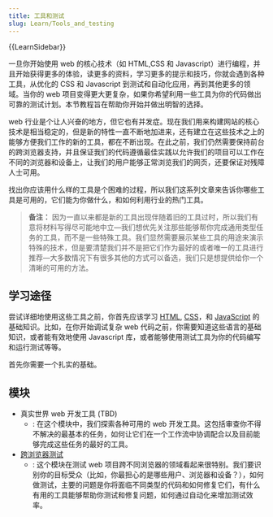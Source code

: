 ```yaml
---
title: 工具和测试
slug: Learn/Tools_and_testing
---
```

{{LearnSidebar}}

一旦你开始使用 web 的核心技术（如 HTML,CSS 和 Javascript）进行编程，并且开始获得更多的体验，读更多的资料，学习更多的提示和技巧，你就会遇到各种工具，从优化的 CSS 和 Javascript 到测试和自动化应用，再到其他更多的领域。当你的 web 项目变得更大更复杂，如果你希望利用一些工具为你的代码做出可靠的测试计划。本节教程旨在帮助你开始并做出明智的选择。

web 行业是个让人兴奋的地方，但它也有并发症。现在我们用来构建网站的核心技术是相当稳定的，但是新的特性一直不断地加进来，还有建立在这些技术之上的能够方便我们工作的新的工具，都在不断出现。在此之前，我们仍然需要保持前台的跨浏览器支持，并且保证我们的代码遵循最佳实践以允许我们的项目可以工作在不同的浏览器和设备上，让我们的用户能够正常浏览我们的网页，还要保证对残障人士可用。

找出你应该用什么样的工具是个困难的过程，所以我们这系列文章来告诉你哪些工具是可用的，它们能为你做什么，和如何利用行业的热门工具。

> **备注：** 因为一直以来都是新的工具出现伴随着旧的工具过时，所以我们有意将材料写得尽可能地中立—我们想优先关注那些能够帮你完成通用类型任务的工具，而不是一些特殊工具。我们显然需要展示某些工具的用途来演示特殊的技术，但是要清楚我们并不是把它们作为最好的或者唯一的工具进行推荐—大多数情况下有很多其他的方式可以备选，我们只是想提供给你一个清晰的可用的方法。

## 学习途径

尝试详细地使用这些工具之前，你首先应该学习 [HTML](/en-US/docs/Learn/HTML), [CSS](/en-US/docs/Learn/CSS)，和 [JavaScript](/en-US/docs/Learn/JavaScript) 的基础知识。比如，在你开始调试复杂 web 代码之前，你需要知道这些语言的基础知识，或者能有效地使用 Javascript 库，或者能够使用测试工具为你的代码编写和运行测试等等。

首先你需要一个扎实的基础。

## 模块

- 真实世界 web 开发工具 (TBD)
  - : 在这个模块中，我们探索各种可用的 web 开发工具。这包括审查你不得不解决的最基本的任务，如何让它们在一个工作流中协调配合以及目前能够完成这些任务的最好的工具。
- [跨浏览器测试](/zh-CN/docs/Learn/Tools_and_testing/Cross_browser_testing)
  - : 这个模块在测试 web 项目跨不同浏览器的领域看起来很特别。我们要识别你的目标受众（比如，你最担心的是哪些用户、浏览器和设备？），如何做测试，主要的问题是你将面临不同类型的代码和如何修复它们，有什么有用的工具能够帮助你测试和修复问题，如何通过自动化来增加测试效率。
